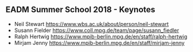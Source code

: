## EADM Summer School 2018 - Keynotes

- Neil Stewart https://www.wbs.ac.uk/about/person/neil-stewart
- Susann Fielder https://www.coll.mpg.de/team/page/susann_fiedler
- Ralph Hertwig https://www.mpib-berlin.mpg.de/en/staff/ralph-hertwig
- Mirjam Jenny https://www.mpib-berlin.mpg.de/en/staff/mirjam-jenny